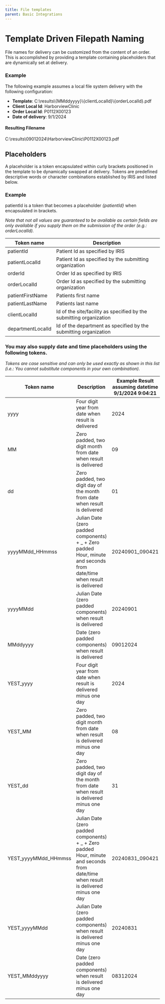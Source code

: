 ```yaml
---
title: File templates
parent: Basic Integrations
---
```


# Template Driven Filepath Naming
File names for delivery can be customized from the content of an order.  This is accomplished by providing a template containing placeholders that are dynamically set at delivery.

### Example
The following example assumes a local file system delivery with the following configuration:

- **Template**: C:\results\\{MMddyyyy}\\{clientLocalId}\\{orderLocalId}.pdf
- **Client Local Id**: HarborviewClinic
- **Order Local Id**: P0112X00123
- **Date of delivery**: 9/1/2024

#### Resulting Filename
 C:\results\09012024\HarborviewClinic\P0112X00123.pdf


## Placeholders
A placeholder is a token encapsulated within curly brackets positioned in the template to be dynamically swapped at delivery. Tokens are predefined descriptive words or character combinations established by IRIS and listed below.

### Example
patientId is a token that becomes a placeholder *{patientId}* when encapsulated in brackets.

*Note that not all values are guaranteed to be available as certain fields are only available if you supply them on the submission of the order (e.g.: orderLocalId).*

| Token name | Description
| -- | --
| patientId | Patient Id as specified by IRIS
| patientLocalId | Patient Id as specified by the submitting organization
| orderId | Order Id as specified by IRIS
| orderLocalId | Order Id as specified by the submitting organization
| patientFirstName | Patients first name
| patientLastName | Patients last name
| clientLocalId | Id of the site/facility as specified by the submitting organization 
| departmentLocalId | Id of the department as specified by the submitting organization

### You may also supply date and time placeholders using the following tokens.

*Tokens are case sensitive and can only be used exactly as shown in this list (i.e.: You cannot substitute components in your own combination).*

| Token name | Description | Example Result assuming datetime  9/1/2024 9:04:21
| -- | -- | --
| yyyy | Four digit year from date when result is delivered | 2024
| MM | Zero padded, two digit month from date when result is delivered | 09
| dd | Zero padded, two digit day of the month from date when result is delivered | 01
| yyyyMMdd_HHmmss | Julian Date (zero padded components) + _ + Zero padded Hour, minute and seconds from date/time when result is delivered | 20240901_090421
| yyyyMMdd | Julian Date (zero padded components) when result is delivered | 20240901
| MMddyyyy | Date (zero padded components) when result is delivered | 09012024
| YEST_yyyy | Four digit year from date when result is delivered minus one day | 2024
| YEST_MM | Zero padded, two digit month from date when result is delivered minus one day | 08
| YEST_dd | Zero padded, two digit day of the month from date when result is delivered minus one day | 31
| YEST_yyyyMMdd_HHmmss | Julian Date (zero padded components) + _ + Zero padded Hour, minute and seconds from date/time when result is delivered minus one day | 20240831_090421
| YEST_yyyyMMdd | Julian Date (zero padded components) when result is delivered minus one day | 20240831
| YEST_MMddyyyy | Date (zero padded components) when result is delivered minus one day | 08312024
